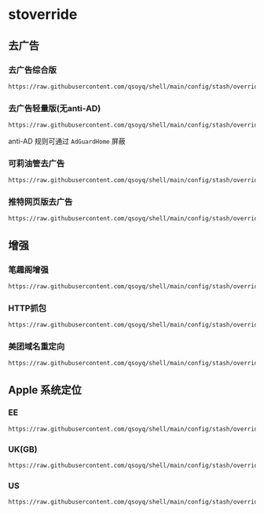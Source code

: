 # stoverride

## 去广告

### 去广告综合版

```txt
https://raw.githubusercontent.com/qsoyq/shell/main/config/stash/override/FuckLaunchScreen.stoverride
```

### 去广告轻量版(无anti-AD)

```txt
https://raw.githubusercontent.com/qsoyq/shell/main/config/stash/override/ad/slim.stoverride
```

anti-AD 规则可通过 `AdGuardHome` 屏蔽

### 可莉油管去广告

```txt
https://raw.githubusercontent.com/qsoyq/shell/main/config/stash/override/ad/youtube-remove-ads.stoverride
```

### 推特网页版去广告

```txt
https://raw.githubusercontent.com/qsoyq/shell/main/config/stash/override/ad/twitter.stoverride
```

## 增强

### 笔趣阁增强

```txt
https://raw.githubusercontent.com/qsoyq/shell/main/config/stash/override/bq/bq.enhance.stoverride
```

### HTTP抓包

```txt
https://raw.githubusercontent.com/qsoyq/shell/main/config/stash/override/debug/http-capture.stoverride
```

### 美团域名重定向

```txt
https://raw.githubusercontent.com/qsoyq/shell/main/config/stash/override/meituan/redirect.stoverride
```

## Apple 系统定位

### EE

```txt
https://raw.githubusercontent.com/qsoyq/shell/main/config/stash/override/location/ee.stoverride
```

### UK(GB)

```txt
https://raw.githubusercontent.com/qsoyq/shell/main/config/stash/override/location/uk.stoverride
```

### US

```txt
https://raw.githubusercontent.com/qsoyq/shell/main/config/stash/override/location/us.stoverride
```
